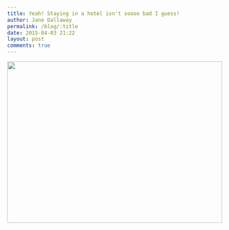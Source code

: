 ```yaml
---
title: Yeah! Staying in a hotel isn't soooo bad I guess!
author: Jane Dallaway
permalink: /blog/:title
date: 2015-04-03 21:22
layout: post
comments: true
---
```


<div><a href="http://static.skitters.dallaway.com/tp_IMG_0134.JPG"><img src="http://static.skitters.dallaway.com/tp_thumb_IMG_0134.JPG" width="500" height="375"/></a></div>



  




      
